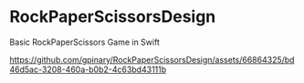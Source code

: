 # RockPaperScissorsDesign
Basic RockPaperScissors Game in Swift


https://github.com/gpinary/RockPaperScissorsDesign/assets/66864325/bd46d5ac-3208-460a-b0b2-4c63bd43111b

